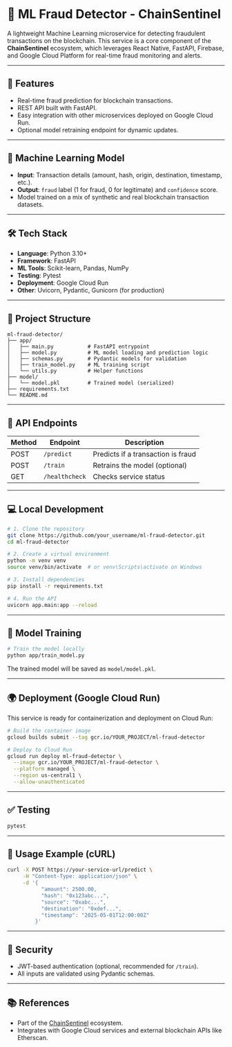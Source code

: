 # 🧠 ML Fraud Detector - ChainSentinel

A lightweight Machine Learning microservice for detecting fraudulent transactions on the blockchain. This service is a core component of the **ChainSentinel** ecosystem, which leverages React Native, FastAPI, Firebase, and Google Cloud Platform for real-time fraud monitoring and alerts.

---

## 🚀 Features

- Real-time fraud prediction for blockchain transactions.
- REST API built with FastAPI.
- Easy integration with other microservices deployed on Google Cloud Run.
- Optional model retraining endpoint for dynamic updates.

---

## 🧠 Machine Learning Model

- **Input**: Transaction details (amount, hash, origin, destination, timestamp, etc.).
- **Output**: `fraud` label (1 for fraud, 0 for legitimate) and `confidence` score.
- Model trained on a mix of synthetic and real blockchain transaction datasets.

---

## 🛠️ Tech Stack

- **Language**: Python 3.10+
- **Framework**: FastAPI
- **ML Tools**: Scikit-learn, Pandas, NumPy
- **Testing**: Pytest
- **Deployment**: Google Cloud Run
- **Other**: Uvicorn, Pydantic, Gunicorn (for production)

---

## 📁 Project Structure

```
ml-fraud-detector/
├── app/
│   ├── main.py           # FastAPI entrypoint
│   ├── model.py          # ML model loading and prediction logic
│   ├── schemas.py        # Pydantic models for validation
│   ├── train_model.py    # ML training script
│   └── utils.py          # Helper functions
├── model/
│   └── model.pkl         # Trained model (serialized)
├── requirements.txt
└── README.md
```

---

## 🔄 API Endpoints

| Method | Endpoint       | Description                          |
|--------|----------------|--------------------------------------|
| POST   | `/predict`     | Predicts if a transaction is fraud   |
| POST   | `/train`       | Retrains the model (optional)        |
| GET    | `/healthcheck` | Checks service status                |

---

## 💻 Local Development

```bash
# 1. Clone the repository
git clone https://github.com/your_username/ml-fraud-detector.git
cd ml-fraud-detector

# 2. Create a virtual environment
python -m venv venv
source venv/bin/activate  # or venv\Scripts\activate on Windows

# 3. Install dependencies
pip install -r requirements.txt

# 4. Run the API
uvicorn app.main:app --reload
```

---

## 🧪 Model Training

```bash
# Train the model locally
python app/train_model.py
```

The trained model will be saved as `model/model.pkl`.

---

## 🌍 Deployment (Google Cloud Run)

This service is ready for containerization and deployment on Cloud Run:

```bash
# Build the container image
gcloud builds submit --tag gcr.io/YOUR_PROJECT/ml-fraud-detector

# Deploy to Cloud Run
gcloud run deploy ml-fraud-detector \
  --image gcr.io/YOUR_PROJECT/ml-fraud-detector \
  --platform managed \
  --region us-central1 \
  --allow-unauthenticated
```

---

## ✅ Testing

```bash
pytest
```

---

## 📌 Usage Example (cURL)

```bash
curl -X POST https://your-service-url/predict \
     -H "Content-Type: application/json" \
     -d '{
           "amount": 2500.00,
           "hash": "0x123abc...",
           "source": "0xabc...",
           "destination": "0xdef...",
           "timestamp": "2025-05-01T12:00:00Z"
         }'
```

---

## 🔐 Security

- JWT-based authentication (optional, recommended for `/train`).
- All inputs are validated using Pydantic schemas.

---

## 📚 References

- Part of the [ChainSentinel](https://github.com/your_username/ChainSentinel) ecosystem.
- Integrates with Google Cloud services and external blockchain APIs like Etherscan.
